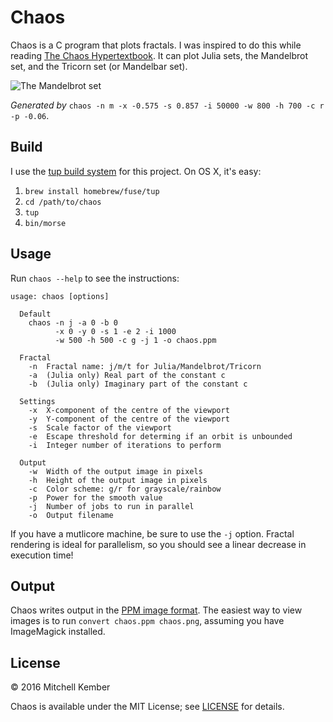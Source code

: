 # Chaos

Chaos is a C program that plots fractals. I was inspired to do this while reading [The Chaos Hypertextbook][ht]. It can plot Julia sets, the Mandelbrot set, and the Tricorn set (or Mandelbar set).

![The Mandelbrot set](http://i.imgur.com/UVuWeQj.jpg)

_Generated by_ `chaos -n m -x -0.575 -s 0.857 -i 50000 -w 800 -h 700 -c r -p -0.06`.

[ht]: http://hypertextbook.com/chaos/
[ppm]: http://netpbm.sourceforge.net/doc/ppm.html

## Build

I use the [tup build system][tup] for this project. On OS X, it's easy:

1. `brew install homebrew/fuse/tup`
2. `cd /path/to/chaos`
3. `tup`
4. `bin/morse`

[tup]: http://gittup.org/tup/

## Usage

Run `chaos --help` to see the instructions:

```
usage: chaos [options]

  Default
    chaos -n j -a 0 -b 0
          -x 0 -y 0 -s 1 -e 2 -i 1000
          -w 500 -h 500 -c g -j 1 -o chaos.ppm

  Fractal
    -n  Fractal name: j/m/t for Julia/Mandelbrot/Tricorn
    -a  (Julia only) Real part of the constant c
    -b  (Julia only) Imaginary part of the constant c

  Settings
    -x  X-component of the centre of the viewport
    -y  Y-component of the centre of the viewport
    -s  Scale factor of the viewport
    -e  Escape threshold for determing if an orbit is unbounded
    -i  Integer number of iterations to perform

  Output
    -w  Width of the output image in pixels
    -h  Height of the output image in pixels
    -c  Color scheme: g/r for grayscale/rainbow
    -p  Power for the smooth value
    -j  Number of jobs to run in parallel
    -o  Output filename
```

If you have a mutlicore machine, be sure to use the `-j` option. Fractal rendering is ideal for parallelism, so you should see a linear decrease in execution time!

## Output

Chaos writes output in the [PPM image format][ppm]. The easiest way to view images is to run `convert chaos.ppm chaos.png`, assuming you have ImageMagick installed.

## License

© 2016 Mitchell Kember

Chaos is available under the MIT License; see [LICENSE](LICENSE.md) for details.
